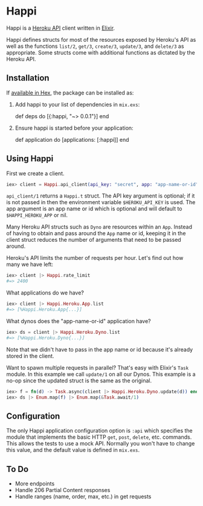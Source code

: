 # Happi

Happi is a
[Heroku API](https://devcenter.heroku.com/articles/platform-api-reference)
client written in [Elixir](http://elixir-lang.org/).

Happi defines structs for most of the resources exposed by Heroku's API as
well as the functions `list/2`, `get/3`, `create/3`, `update/3`, and
`delete/3` as appropriate. Some structs come with additional functions as
dictated by the Heroku API.

## Installation

If [available in Hex](https://hex.pm/docs/publish), the package can be
installed as:

  1. Add happi to your list of dependencies in `mix.exs`:

        def deps do
          [{:happi, "~> 0.0.1"}]
        end

  2. Ensure happi is started before your application:

        def application do
          [applications: [:happi]]
        end

## Using Happi

First we create a client.

```elixir
iex> client = Happi.api_client(api_key: "secret", app: "app-name-or-id")
```

`api_client/1` returns a `Happi.t` struct. The API key argument is optional;
if it is not passed in then the environment variable `$HEROKU_API_KEY` is
used. The app argument is an app name or id which is optional and will
default to `$HAPPI_HEROKU_APP` or nil.

Many Heroku API structs such as `Dyno` are resources within an `App`.
Instead of having to obtain and pass around the `App` name or id, keeping it
in the client struct reduces the number of arguments that need to be passed
around.

Heroku's API limits the number of requests per hour. Let's find out how many
we have left:

```elixir
iex> client |> Happi.rate_limit
#=> 2400
```

What applications do we have?

```elixir
iex> client |> Happi.Heroku.App.list
#=> [%Happi.Heroku.App{...}]
```

What dynos does the "app-name-or-id" application have?

```elixir
iex> ds = client |> Happi.Heroku.Dyno.list
#=> [%Happi.Heroku.Dyno{...}]
```

Note that we didn't have to pass in the app name or id because it's already
stored in the client.

Want to spawn multiple requests in parallel? That's easy with Elixir's
`Task` module. In this example we call `update/1` on all our Dynos. This
example is a no-op since the updated struct is the same as the original.

```elixir
iex> f = fn(d) -> Task.async(client |> Happi.Heroku.Dyno.update(d)) end
iex> ds |> Enum.map(f) |> Enum.map(&Task.await/1)
```

## Configuration

The only Happi application configuration option is `:api` which specifies
the module that implements the basic HTTP `get`, `post`, `delete`, etc.
commands. This allows the tests to use a mock API. Normally you won't have
to change this value, and the default value is defined in `mix.exs`.

## To Do

- More endpoints
- Handle 206 Partial Content responses
- Handle ranges (name, order, max, etc.) in get requests

